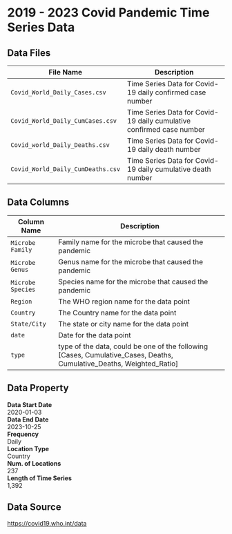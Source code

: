 # 2019 - 2023 Covid Pandemic Time Series Data

## Data Files
| File Name | Description |
| --- | ---|
| `Covid_World_Daily_Cases.csv` | Time Series Data for Covid-19 daily confirmed case number |
| `Covid_World_Daily_CumCases.csv` | Time Series Data for Covid-19 daily cumulative confirmed case number |
| `Covid_world_Daily_Deaths.csv` | Time Series Data for Covid-19 daily death number |
| `Covid_World_Daily_CumDeaths.csv` | Time Series Data for Covid-19 daily cumulative death number |

## Data Columns
| Column Name | Description |
| --- | --- |
| `Microbe Family` | Family name for the microbe that caused the pandemic |
| `Microbe Genus` | Genus name for the microbe that caused the pandemic |
| `Microbe Species` | Species name for the microbe that caused the pandemic |
| `Region` | The WHO region name for the data point |
| `Country` | The Country name for the data point |
| `State/City` | The state or city name for the data point |
| `date` | Date for the data point |
| `type` | type of the data, could be one of the following [Cases, Cumulative_Cases, Deaths, Cumulative_Deaths, Weighted_Ratio] |



## Data Property
**Data Start Date** \
2020-01-03 \
**Data End Date** \
2023-10-25 \
**Frequency** \
Daily \
**Location Type** \
Country \
**Num. of Locations** \
237 \
**Length of Time Series** \
1,392 

## Data Source
https://covid19.who.int/data
